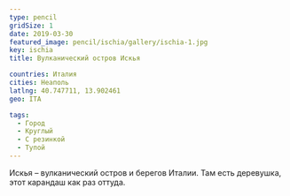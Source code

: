 ```yaml
---
type: pencil
gridSize: 1
date: 2019-03-30
featured_image: pencil/ischia/gallery/ischia-1.jpg
key: ischia
title: Вулканический остров Искья

countries: Италия
cities: Неаполь
latlng: 40.747711, 13.902461
geo: ITA

tags:
  - Город
  - Круглый
  - С резинкой
  - Тупой
---
```


Искья – вулканический остров и берегов Италии. Там есть деревушка, этот карандаш как раз оттуда.
